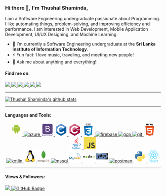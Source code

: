 ### Hi there 👋, I'm Thushal Shaminda,

I am a Software Engineering undergraduate passionate about Programming. I like automating things, problem-solving, and improving efficiency and performance. I am interested in Web Development, Mobile Application Development, UI/UX Designing, and Machine Learning.

- 🌱 I’m currently a Software Engineering undergraduate at the <b>Sri Lanka Institute of Information Technology</b>.
- ⚡ Fun fact: I love music, traveling, and meeting new people!
- 💬 Ask me about anything and everything!

#### Find me on:
  <div>
    <a href="https://www.linkedin.com/in/thushal-shaminda-49a813217/">
      <img src="https://img.shields.io/badge/LinkedIn-0077B5?style=for-the-badge&logo=linkedin&logoColor=white">
    </a>
    <a href="https://www.instagram.com/thushal_s/">
      <img src="https://img.shields.io/badge/Instagram-E4405F?style=for-the-badge&logo=instagram&logoColor=white">
    </a>
    <a href="https://www.facebook.com/thushal.shaminda.5">
      <img src="https://img.shields.io/badge/Facebook-1877F2?style=for-the-badge&logo=facebook&logoColor=white">
    </a>
    <a href="mailto:thushalshaminda1998@gmail.com?">
      <img src="https://img.shields.io/badge/Gmail-D14836?style=for-the-badge&logo=gmail&logoColor=white"/>
    </a>
    <a href="https://www.hackerrank.com/thushals">
      <img src="https://img.shields.io/badge/-Hackerrank-2EC866?style=for-the-badge&logo=HackerRank&logoColor=white">
    </a>
    <a href="https://github.com/thushal-shaminda">
      <img src="https://img.shields.io/badge/-Github-000000?style=for-the-badge&logo=Github&logoColor=white">
    </a>
  </div>
  
---

[![Thushal Shaminda's github stats](https://github-readme-stats.vercel.app/api?username=thushal-shaminda&theme=dark&show_icons=true)](https://github.com/thushal-shaminda)

---

#### Languages and Tools:

<p align="center"> <a href="https://developer.android.com" target="_blank" rel="noreferrer"> <img src="https://raw.githubusercontent.com/devicons/devicon/master/icons/android/android-original-wordmark.svg" alt="android" width="40" height="40"/> </a> <a href="https://azure.microsoft.com/en-in/" target="_blank" rel="noreferrer"> <img src="https://www.vectorlogo.zone/logos/microsoft_azure/microsoft_azure-icon.svg" alt="azure" width="40" height="40"/> </a> <a href="https://getbootstrap.com" target="_blank" rel="noreferrer"> <img src="https://raw.githubusercontent.com/devicons/devicon/master/icons/bootstrap/bootstrap-plain-wordmark.svg" alt="bootstrap" width="40" height="40"/> </a> <a href="https://www.cprogramming.com/" target="_blank" rel="noreferrer"> <img src="https://raw.githubusercontent.com/devicons/devicon/master/icons/c/c-original.svg" alt="c" width="40" height="40"/> </a> <a href="https://www.w3schools.com/cpp/" target="_blank" rel="noreferrer"> <img src="https://raw.githubusercontent.com/devicons/devicon/master/icons/cplusplus/cplusplus-original.svg" alt="cplusplus" width="40" height="40"/> </a> <a href="https://www.w3schools.com/css/" target="_blank" rel="noreferrer"> <img src="https://raw.githubusercontent.com/devicons/devicon/master/icons/css3/css3-original-wordmark.svg" alt="css3" width="40" height="40"/> </a> <a href="https://firebase.google.com/" target="_blank" rel="noreferrer"> <img src="https://www.vectorlogo.zone/logos/firebase/firebase-icon.svg" alt="firebase" width="40" height="40"/> </a> <a href="https://cloud.google.com" target="_blank" rel="noreferrer"> <img src="https://www.vectorlogo.zone/logos/google_cloud/google_cloud-icon.svg" alt="gcp" width="40" height="40"/> </a> <a href="https://git-scm.com/" target="_blank" rel="noreferrer"> <img src="https://www.vectorlogo.zone/logos/git-scm/git-scm-icon.svg" alt="git" width="40" height="40"/> </a> <a href="https://www.w3.org/html/" target="_blank" rel="noreferrer"> <img src="https://raw.githubusercontent.com/devicons/devicon/master/icons/html5/html5-original-wordmark.svg" alt="html5" width="40" height="40"/> </a> <a href="https://www.java.com" target="_blank" rel="noreferrer"> <img src="https://raw.githubusercontent.com/devicons/devicon/master/icons/java/java-original.svg" alt="java" width="40" height="40"/> </a> <a href="https://developer.mozilla.org/en-US/docs/Web/JavaScript" target="_blank" rel="noreferrer"> <img src="https://raw.githubusercontent.com/devicons/devicon/master/icons/javascript/javascript-original.svg" alt="javascript" width="40" height="40"/> <br> </a> <a href="https://kotlinlang.org" target="_blank" rel="noreferrer"> <img src="https://www.vectorlogo.zone/logos/kotlinlang/kotlinlang-icon.svg" alt="kotlin" width="40" height="40"/> </a> <a href="https://www.linux.org/" target="_blank" rel="noreferrer"> <img src="https://raw.githubusercontent.com/devicons/devicon/master/icons/linux/linux-original.svg" alt="linux" width="40" height="40"/> </a> <a href="https://www.mongodb.com/" target="_blank" rel="noreferrer"> <img src="https://raw.githubusercontent.com/devicons/devicon/master/icons/mongodb/mongodb-original-wordmark.svg" alt="mongodb" width="40" height="40"/> </a> <a href="https://www.microsoft.com/en-us/sql-server" target="_blank" rel="noreferrer"> <img src="https://www.svgrepo.com/show/303229/microsoft-sql-server-logo.svg" alt="mssql" width="40" height="40"/> </a> <a href="https://www.mysql.com/" target="_blank" rel="noreferrer"> <img src="https://raw.githubusercontent.com/devicons/devicon/master/icons/mysql/mysql-original-wordmark.svg" alt="mysql" width="40" height="40"/> </a> <a href="https://nodejs.org" target="_blank" rel="noreferrer"> <img src="https://raw.githubusercontent.com/devicons/devicon/master/icons/nodejs/nodejs-original-wordmark.svg" alt="nodejs" width="40" height="40"/> <a href="https://www.php.net" target="_blank" rel="noreferrer"> <img src="https://raw.githubusercontent.com/devicons/devicon/master/icons/php/php-original.svg" alt="php" width="40" height="40"/> </a> <a href="https://postman.com" target="_blank" rel="noreferrer"> <img src="https://www.vectorlogo.zone/logos/getpostman/getpostman-icon.svg" alt="postman" width="40" height="40"/> </a> <a href="https://www.python.org" target="_blank" rel="noreferrer"> <img src="https://raw.githubusercontent.com/devicons/devicon/master/icons/python/python-original.svg" alt="python" width="40" height="40"/> </a> <a href="https://reactjs.org/" target="_blank" rel="noreferrer"> <img src="https://raw.githubusercontent.com/devicons/devicon/master/icons/react/react-original-wordmark.svg" alt="react" width="40" height="40"/> </a> </p>

<!--   ![HTML5](https://img.shields.io/badge/HTML5-E34F26?style=for-the-badge&logo=html5&logoColor=white)
  ![CSS](https://img.shields.io/badge/CSS-239120?&style=for-the-badge&logo=css3&logoColor=white)
  ![CSS3](https://img.shields.io/badge/CSS3-1572B6?style=for-the-badge&logo=css3&logoColor=white)
  ![JavaScript](https://img.shields.io/badge/JavaScript-F7DF1E?style=for-the-badge&logo=javascript&logoColor=black)
  ![Bootstrap](https://img.shields.io/badge/Bootstrap-563D7C?style=for-the-badge&logo=bootstrap&logoColor=white)
  ![Java](https://img.shields.io/badge/Java-ED8B00?style=for-the-badge&logo=java&logoColor=white)
  ![Python](https://img.shields.io/badge/Python-14354C?style=for-the-badge&logo=python&logoColor=white)
  ![C](https://img.shields.io/badge/C-00599C?style=for-the-badge&logo=c&logoColor=white)
  ![C++](https://img.shields.io/badge/C%2B%2B-00599C?style=for-the-badge&logo=c%2B%2B&logoColor=white)
  ![PHP](https://img.shields.io/badge/PHP-777BB4?style=for-the-badge&logo=php&logoColor=white)
  ![R](https://img.shields.io/badge/R-276DC3?style=for-the-badge&logo=r&logoColor=white)
  ![Kotlin](https://img.shields.io/badge/Kotlin-0095D5?&style=for-the-badge&logo=kotlin&logoColor=white) 
  ![Node js](https://img.shields.io/badge/Node_js-9de60b?style=for-the-badge&logo=Node.js&logoColor=white)
  ![MySQL](https://img.shields.io/badge/MySQL-00000F?style=for-the-badge&logo=mysql&logoColor=white)
  ![Firebase](https://img.shields.io/badge/firebase-%23039BE5.svg?style=for-the-badge&logo=firebase)
  ![Eclipse](https://img.shields.io/badge/Eclipse-FE7A16.svg?style=for-the-badge&logo=Eclipse&logoColor=white)
  ![MongoDb](https://img.shields.io/badge/mongodb-143?style=for-the-badge&logo=mongodb&logoColor=black&color=black&labelColor=green)
  ![Android Studio](https://img.shields.io/badge/Android%20Studio-3DDC84.svg?style=for-the-badge&logo=android-studio&logoColor=white)
  ![Sublime Text](https://img.shields.io/badge/sublime_text-%23575757.svg?style=for-the-badge&logo=sublime-text&logoColor=important)
  ![Visual Studio Code](https://img.shields.io/badge/Visual%20Studio%20Code-0078d7.svg?style=for-the-badge&logo=visual-studio-code&logoColor=white)
  ![Visual Studio](https://img.shields.io/badge/Visual%20Studio-5C2D91.svg?style=for-the-badge&logo=visual-studio&logoColor=white)
  ![Git](https://img.shields.io/badge/git-%23F05033.svg?style=for-the-badge&logo=git&logoColor=white)
  ![GitHub](https://img.shields.io/badge/github-%23121011.svg?style=for-the-badge&logo=github&logoColor=white)
  ![GitLab](https://img.shields.io/badge/gitlab-%23181717.svg?style=for-the-badge&logo=gitlab&logoColor=white)
  ![Repl.it](https://img.shields.io/badge/Repl.it-%230D101E.svg?style=for-the-badge&logo=replit&logoColor=white)
  ![Linux](https://img.shields.io/badge/Linux-FCC624?style=for-the-badge&logo=linux&logoColor=black) -->
  
  ---
  
  #### Views & Followers:

<a href="https://github.com/Meghna-DAS/github-profile-views-counter">
    <img src="https://komarev.com/ghpvc/?username=thushal-shaminda">
</a>
<a href="https://github.com/thushal-shaminda?tab=followers"><img src="https://img.shields.io/github/followers/thushal-shaminda?label=Followers&style=social" alt="GitHub Badge"></a>

